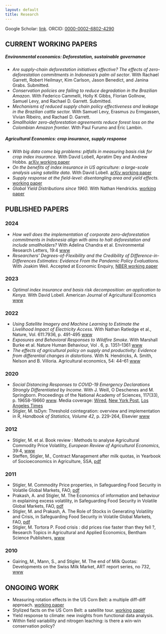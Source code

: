 ```yaml
---
layout: default
title: Research
---
```

Google  Scholar: [link](https://scholar.google.com/citations?user=AiA41oQAAAAJ&hl=en). ORCID: [0000-0002-6802-4290](http://orcid.org/0000-0002-6802-4290)

## CURRENT WORKING PAPERS


##### Environmental economics: Deforestation, sustainable governance

- *Are supply-chain deforestation initiatives effective? The effects of zero-deforestation commitments in Indonesia’s palm oil sector*. With Rachael Garrett, Robert Heilmayr, Kim Carlson, Jason Benedict, and Janina Grabs. Submitted.
- *Conservation policies are failing to reduce degradation in the Brazilian Amazon*. With Federico Cammelli, Holly K Gibbs, Florian Gollnow, Samuel Levy, and Rachael D. Garrett. Submitted.
- *Mechanisms of reduced supply chain policy effectiveness and leakage in the Brazilian cattle sector.*  With Samuel Levy, Erasmus zu Ermgassen, Vivian Ribeiro, and Rachael D. Garrett. 
- *Smallholder zero-deforestation agreements reduce forest loss on the Colombian Amazon frontier.*  With Paul Furumo and Eric Lambin.

##### Agricultural Economics: crop insurance, supply response
- *With big data come big problems: pitfalls in measuring basis risk for crop index insurance*. With David Lobell, Apratim Dey and Andrew Hobbs. [arXiv working paper](https://arxiv.org/abs/2209.14611)
- *On the benefits of index insurance in US agriculture: a large-scale analysis using satellite data*. With David Lobell. [arXiv working paper](https://arxiv.org/abs/2011.12544)
- *Supply response at the field-level: disentangling area and yield effects.* [working paper](https://matthieustigler.github.io/docs/yield_response_satellite_Stigler.pdf)
- *Global Yield Distributions since 1960*. With Nathan Hendricks. [working paper](https://ageconsearch.umn.edu/record/304570/files/19153.pdf)


## PUBLISHED PAPERS

### 2024

- *How well does the implementation of corporate zero-deforestation commitments in Indonesia align with aims to halt deforestation and include smallholders?* With Adelina Chandra et al. Environmental Research Letters, 19:4 [www](https://doi.org/10.1088/1748-9326/ad33d1)
- *Researchers' Degrees-of-Flexibility and the Credibility of Difference-in-Differences Estimates: Evidence From the Pandemic Policy Evaluations.* With Joakim Weil. Accepted at Economic Enquiry, [NBER working paper](https://www.nber.org/papers/w29550)

### 2023

- *Optimal index insurance and basis risk decomposition: an application to Kenya*. With David Lobell. American Journal of Agricultural Economics [www](https://onlinelibrary.wiley.com/doi/10.1111/ajae.12375)

### 2022

- *Using Satellite Imagery and Machine Learning to Estimate the Livelihood Impact of Electricity Access.* With Nathan Ratledge et al., Nature, Vol. 611:7936, p. 491-495 [www](https://doi.org/10.1038/s41586-022-05322-8)
- *Exposures and Behavioral Responses to Wildfire Smoke*. With Marshall Burke et al. Nature Human Behaviour, Vol . 6, p. 1351–1361 [www](https://www.nature.com/articles/s41562-022-01396-6)
- *The effects of agricultural policy on supply and productivity: Evidence from differential changes in distortions*. With N. Hendricks, A. Smith, Nelson and B. Villoria. Agricultural economics, 54: 44–61 [www](https://doi.org/10.1111/agec.12741)


### 2020

- *Social Distancing Responses to COVID-19 Emergency Declarations Strongly Differentiated by Income*. With J. Weill, O Deschenes and M. Springborn. Proceedings of the National Academy of Sciences, 117(33), p. 19658-19660 [www](https://doi.org/10.1073/pnas.2009412117). Media coverage: [Wired](https://www.wired.com/story/your-income-predicts-how-well-you-can-socially-distance/), [New York Post](https://nypost.com/2020/07/31/social-distancing-substantially-varies-by-income-study-finds/), [Los Angeles Times](https://www.latimes.com/california/story/2020-08-23/another-coronavirus-inequity-those-who-can-afford-to-stay-in-place-and-those-who-must-move)
 - Stigler, M. tsDyn: Threshold cointegration: overview and implementation in R, *Handbook of Statistics, Volume 42*, p. 229-264, Elsevier
[www](https://www.sciencedirect.com/science/article/pii/S0169716119300355?via%3Dihub) 

### 2012

 - Stigler, M. et al. Book review : Methods to analyse Agricultural Commodity Price Volatility, *European Review of Agricultural Economics*, 39:4, [www](http://erae.oxfordjournals.org/content/39/4/732.extract)
 - Steffen, Stigler, M., Contract Management after milk quotas, in Yearbook of Socioeconomics in Agriculture, SSA, [pdf](https://ideas.repec.org/a/cha/ysa001/v5y2012i1p177-200.html)

### 2011
 - Stigler, M. Commodity Price properties, in Safeguarding Food Security in Volatile Global Markets, FAO, [pdf](http://www.fao.org/docrep/013/i2107e/i2107e02.pdf)
 - Prakash, A. and Stigler, M. The Economics of information and behaviour in explaining excess volatility, in Safeguarding Food Security in Volatile Global Markets, FAO, [pdf](http://www.fao.org/docrep/013/i2107e/i2107e14.pdf)
 - Stigler, M. and Prakash, A. The Role of Stocks in Generating Volatility and Crisis, in Safeguarding Food Security in Volatile Global Markets, FAO, [pdf](http://www.fao.org/docrep/013/i2107e/i2107e16.pdf)
 - Stigler, M. Tortora P. Food crisis : did prices rise faster than they fell ?, Research Topics in Agricultural and Applied Economics, Bentham Science Publishers, [www](https://benthamscience.com/public/chapter/2784)

### 2010
 - Gairing, M., Mann, S., and Stigler, M. The end of Milk Quotas: Developments on the Swiss Milk Market, ART report series, no 732, [www](http://www.agroscope.admin.ch/publikationen/einzelpublikation/index.html?lang=de&aid=22407&pid=23029&vmode=fancy)


## ONGOING WORK

 - Measuring rotation effects in the US Corn Belt: a multiple diff-diff approach.
[working paper](https://matthieustigler.github.io/docs/rotation_effects_Stigler_standalone.pdf)
 - Stylized facts on the US Corn Belt: a satellite tour. [working paper](https://matthieustigler.github.io/docs/Chapter1_Stylised_facts_standalone.pdf)
 - Yield response to climate: new insights from functional data analysis.
 - Within field variability and nitrogen leaching: is there a win-win conservation policy?


